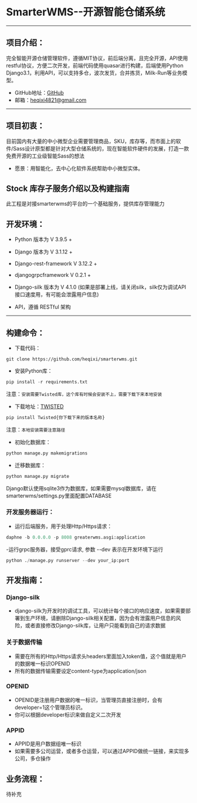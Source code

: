 # SmarterWMS--开源智能仓储系统
---

## 项目介绍：

完全智能开源仓储管理软件，遵循MIT协议，前后端分离，且完全开源，API使用restful协议，方便二次开发，前端代码使用quasar进行构建，后端使用Python Django3.1，利用API，可以支持多仓，波次发货，合并拣货，Milk-Run等业务模型。

- GitHub地址：[GitHub](https://github.com/heqixi/smarterwms.git)
- 邮箱：heqixi4821@gmail.com

---
## 项目初衷：
目前国内有大量的中小微型企业需要管理商品，SKU，库存等，而市面上的软件/Sass设计原型都是针对大型仓储系统的，现在智能软件硬件的发展，打造一款免费开源的工业级智能Sass的想法

- 愿景：用智能化，去中心化软件系统帮助中小微型实体。

## Stock 库存子服务介绍以及构建指南

此工程是对接smarterwms的平台的一个基础服务，提供库存管理能力

## 开发环境：

- Python 版本为 V 3.9.5 +

- Django 版本为 V 3.1.12 +

- Django-rest-framework  V 3.12.2 +

- djangogrpcframework  V 0.2.1 +

- Django-silk 版本为 V 4.1.0 (如果是部署上线，请关闭silk，silk仅为调试API接口速度用，有可能会泄露用户信息)

- API，遵循 RESTful 架构

---

## 构建命令：

- 下载代码：

~~~shell
git clone https://github.com/heqixi/smarterwms.git
~~~

- 安装Python库：

~~~python
pip install -r requirements.txt
~~~

注意：`安装需要Twisted库，这个库有时候会安装不上，需要下载下来本地安装`

- 下载地址：[TWISTED](https://www.lfd.uci.edu/~gohlke/pythonlibs/#twisted)

~~~python
pip install Twisted{你下载下来的版本名称}
~~~

注意：`本地安装需要注意路径`

- 初始化数据库：

~~~python
python manage.py makemigrations
~~~

- 迁移数据库：

~~~python
python manage.py migrate
~~~

Django默认使用sqlite3作为数据库，如果需要mysql数据库，请在smarterwms/settings.py里面配置DATABASE

### 开发服务器运行：

- 运行后端服务，用于处理Http/Https请求：

~~~python
daphne -b 0.0.0.0 -p 8008 greaterwms.asgi:application
~~~

-运行grpc服务器，接受gprc请求, 参数 --dev 表示在开发环境下运行
~~~python
python ./manage.py runserver --dev your_ip:port
~~~

## 开发指南：

### Django-silk

- django-silk为开发时的调试工具，可以统计每个接口的响应速度，如果需要部署到生产环境，请删除Django-silk相关配置，因为会有泄露用户信息的风险，或者直接修改Django-silk库，让用户只能看到自己的请求数据

### 关于数据传输

- 需要在所有的Http/Https请求头headers里面加入token值，这个值就是用户的数据唯一标识OPENID
- 所有的数据传输需要设定content-type为application/json

### OPENID

- OPENID是注册用户数据的唯一标识，当管理员直接注册时，会有developer=1这个管理员标识。
- 你可以根据developer标识来做自定义二次开发

### APPID

- APPID是用户数据组唯一标识
- 如果需要多公司运营，或者多仓运营，可以通过APPID做统一链接，来实现多公司，多仓操作

## 业务流程：
待补充